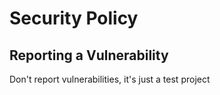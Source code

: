 # Security Policy

## Reporting a Vulnerability

Don't report vulnerabilities, it's just a test project
